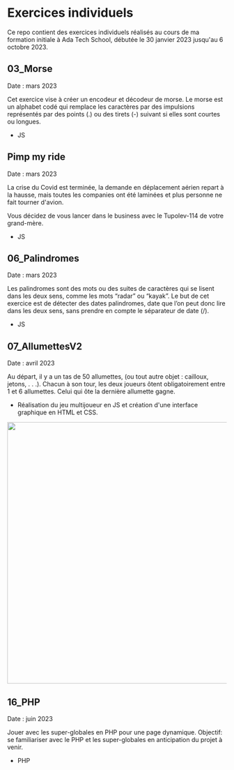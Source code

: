 # Exercices individuels
Ce repo contient des exercices individuels réalisés au cours de ma formation initiale à Ada Tech School, débutée le 30 janvier 2023 jusqu'au 6 octobre 2023.

## 03_Morse
Date : mars 2023

Cet exercice vise à créer un encodeur et décodeur de morse. Le morse est un alphabet codé qui remplace les caractères par des impulsions représentés par des points (.) ou des tirets (-) suivant si elles sont courtes ou longues.

* JS

## Pimp my ride
Date : mars 2023

La crise du Covid est terminée, la demande en déplacement aérien repart à la hausse, mais toutes les companies ont été laminées et plus personne ne fait tourner d'avion.

Vous décidez de vous lancer dans le business avec le Tupolev-114 de votre grand-mère.

* JS

## 06_Palindromes
Date : mars 2023

Les palindromes sont des mots ou des suites de caractères qui se lisent dans les deux sens, comme les mots “radar” ou “kayak”.
Le but de cet exercice est de détecter des dates palindromes, date que l’on peut donc lire dans les deux sens, sans prendre en compte le séparateur de date (/).

* JS

## 07_AllumettesV2
Date : avril 2023

Au départ, il y a un tas de 50 allumettes, (ou tout autre objet : cailloux, jetons, . . .). Chacun à son tour, les deux joueurs ôtent obligatoirement entre 1 et 6 allumettes. Celui qui ôte la dernière allumette gagne.

* Réalisation du jeu multijoueur en JS et création d'une interface graphique en HTML et CSS.

<img src="https://user-images.githubusercontent.com/123973628/232429514-67fa00f5-e624-4472-a1ad-8be781d4953b.png" width="600" >

## 16_PHP
Date : juin 2023

Jouer avec les super-globales en PHP pour une page dynamique. 
Objectif: se familiariser avec le PHP et les super-globales en anticipation du projet à venir.

* PHP

